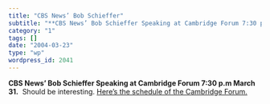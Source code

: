 ```yaml
---
title: "CBS News’ Bob Schieffer"
subtitle: "**CBS News’ Bob Schieffer Speaking at Cambridge Forum 7:30 p.m March 31.**  Should be interesting. [..."
category: "1"
tags: []
date: "2004-03-23"
type: "wp"
wordpress_id: 2041
---
```

**CBS News’ Bob Schieffer Speaking at Cambridge Forum 7:30 p.m March 31.**  Should be interesting. [Here’s the schedule of the Cambridge Forum.](http://www.cambridgeforum.org/cfweb/cfschedule.html)
